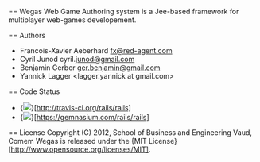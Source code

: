 == Wegas
Web Game Authoring system is a Jee-based framework for multiplayer web-games developement.

== Authors
*   Francois-Xavier Aeberhard <fx@red-agent.com>
*   Cyril Junod cyril.<junod@gmail.com>
*   Benjamin Gerber <ger.benjamin@gmail.com>
*   Yannick Lagger <lagger.yannick at gmail.com>

== Code Status

* {<img src="https://secure.travis-ci.org/rails/rails.png"/>}[http://travis-ci.org/rails/rails]
* {<img src="https://gemnasium.com/rails/rails.png?travis"/>}[https://gemnasium.com/rails/rails]

== License
Copyright (C) 2012, School of Business and Engineering Vaud, Comem
Wegas is released under the {MIT License}[http://www.opensource.org/licenses/MIT].
